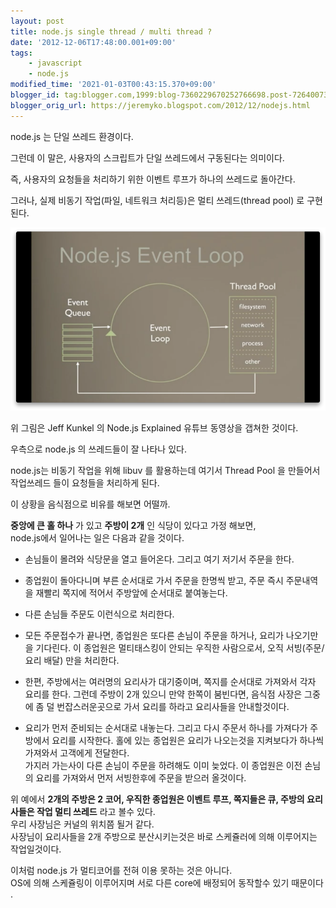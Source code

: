 ```yaml
---
layout: post
title: node.js single thread / multi thread ?
date: '2012-12-06T17:48:00.001+09:00'
tags:
    - javascript
    - node.js
modified_time: '2021-01-03T00:43:15.370+09:00'
blogger_id: tag:blogger.com,1999:blog-7360229670252766698.post-7264007301211701792
blogger_orig_url: https://jeremyko.blogspot.com/2012/12/nodejs.html
---
```


node.js 는 단일 쓰레드 환경이다.

그런데 이 말은, 사용자의 스크립트가 단일 쓰레드에서 구동된다는 의미이다.

즉, 사용자의 요청들을 처리하기 위한 이벤트 루프가 하나의 쓰레드로 돌아간다.

그러나, 실제 비동기 작업(파일, 네트워크 처리등)은 멀티 쓰레드(thread pool) 로 구현된다.

![blog-image](/assets/img/20121206-node.js_event_loop.png)

위 그림은 Jeff Kunkel 의 Node.js Explained 유튜브 동영상을 갭쳐한 것이다.

우측으로 node.js 의 쓰레드들이 잘 나타나 있다.

node.js는 비동기 작업을 위해 libuv 를 활용하는데 여기서 Thread Pool 을 만들어서 작업쓰레드 들이 요청들을 처리하게 된다.

<span style="color:{{site.span_emphasis_color}}">
이 상황을 음식점으로 비유를 해보면 어떨까.
</span>

**중앙에 큰 홀 하나** 가 있고 **주방이 2개** 인 식당이 있다고 가정 해보면,  
node.js에서 일어나는 일은 다음과 같을 것이다.

-   손님들이 몰려와 식당문을 열고 들어온다. 그리고 여기 저기서 주문을 한다.

-   종업원이 돌아다니며 부른 순서대로 가서 주문을 한명씩 받고, 주문 즉시 주문내역을 재빨리 쪽지에 적어서 주방앞에 순서대로 붙여놓는다.

-   다른 손님들 주문도 이런식으로 처리한다.

-   모든 주문접수가 끝나면, 종업원은 또다른 손님이 주문을 하거나, 요리가 나오기만을 기다린다. 이 종업원은 멀티태스킹이 안되는 우직한 사람으로서, 오직 서빙(주문/요리 배달) 만을 처리한다.

-   한편, 주방에서는 여러명의 요리사가 대기중이며, 쪽지를 순서대로 가져와서 각자 요리를 한다.
    그런데 주방이 2개 있으니 만약 한쪽이 붐빈다면, 음식점 사장은 그중에 좀 덜 번잡스러운곳으로 가서 요리를 하라고 요리사들을 안내할것이다.

-   요리가 먼저 준비되는 순서대로 내놓는다. 그리고 다시 주문서 하나를 가져다가 주방에서 요리를 시작한다.
    홀에 있는 종업원은 요리가 나오는것을 지켜보다가 하나씩 가져와서 고객에게 전달한다.  
    가지러 가는사이 다른 손님이 주문을 하려해도 이미 늦었다. 이 종업원은 이전 손님의 요리를 가져와서 먼저 서빙한후에 주문을 받으러 올것이다.

위 예에서 **2개의 주방은 2 코어, 우직한 종업원은 이벤트 루프, 쪽지들은 큐, 주방의 요리사들은 작업 멀티 쓰레드** 라고 볼수 있다.  
우리 사장님은 커널의 위치쯤 될거 같다.  
사장님이 요리사들을 2개 주방으로 분산시키는것은 바로 스케쥴러에 의해 이루어지는 작업일것이다.

이처럼 node.js 가 멀티코어를 전혀 이용 못하는 것은 아니다.  
OS에 의해 스케쥴링이 이루어지며 서로 다른 core에 배정되어 동작할수 있기 때문이다 .
